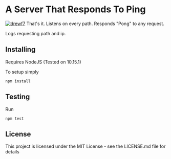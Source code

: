 # A Server That Responds To Ping
[![drewf7](https://circleci.com/gh/drewf7/server-that-responds-to-pings.svg?style=svg)](https://circleci.com/gh/drewf7/server-that-responds-to-pings)
That's it. Listens on every path. Responds "Pong" to any request.

Logs requesting path and ip.

## Installing
Requires NodeJS (Tested on 10.15.1)

To setup simply
```
npm install
```

## Testing
Run
```
npm test
```

## License
This project is licensed under the MIT License - see the LICENSE.md file for details